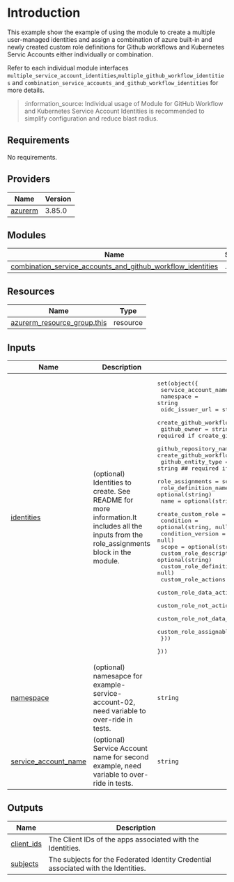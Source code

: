 # Introduction

This example show the example of using the module to create a multiple user-managed identities and assign a combination of azure built-in and newly created custom role definitions for Github workflows and Kubernetes Servic Accounts either individually or combination.

Refer to each individual module interfaces `multiple_service_account_identities`,`multiple_github_workflow_identities` and `combination_service_accounts_and_github_workflow_identities` for more details.

> :information\_source: Individual usage of Module for GitHub Workflow and Kubernetes Service Account Identities is recommended to simplify configuration and reduce blast radius.

## Requirements

No requirements.

## Providers

| Name | Version |
|------|---------|
| <a name="provider_azurerm"></a> [azurerm](#provider\_azurerm) | 3.85.0 |

## Modules

| Name | Source | Version |
|------|--------|---------|
| <a name="module_combination_service_accounts_and_github_workflow_identities"></a> [combination\_service\_accounts\_and\_github\_workflow\_identities](#module\_combination\_service\_accounts\_and\_github\_workflow\_identities) | ../../ | n/a |

## Resources

| Name | Type |
|------|------|
| [azurerm_resource_group.this](https://registry.terraform.io/providers/hashicorp/azurerm/latest/docs/resources/resource_group) | resource |

## Inputs

| Name | Description | Type | Default | Required |
|------|-------------|------|---------|:--------:|
| <a name="input_identities"></a> [identities](#input\_identities) | (optional) Identities to create. See README for more information.It includes all the inputs from the role\_assignments block in the module. | <pre>set(object({<br>    service_account_name               = string<br>    namespace                          = string<br>    oidc_issuer_url                    = string<br>    create_github_workflow_credentials = bool<br>    github_owner                       = string ## required if create_github_workflow_credentials is true<br>    github_repository_name             = string ## required if create_github_workflow_credentials is true<br>    github_entity_type                 = string ## required if create_github_workflow_credentials is true<br>    role_assignments = set(object({<br>      role_definition_name          = optional(string)<br>      name                          = optional(string, null)<br>      create_custom_role            = optional(bool, false)<br>      condition                     = optional(string, null)<br>      condition_version             = optional(string, null)<br>      scope                         = optional(string)<br>      custom_role_description       = optional(string)<br>      custom_role_definition_id     = optional(string, null)<br>      custom_role_actions           = optional(set(string), [])<br>      custom_role_data_actions      = optional(set(string), [])<br>      custom_role_not_actions       = optional(set(string), [])<br>      custom_role_not_data_actions  = optional(set(string), [])<br>      custom_role_assignable_scopes = optional(set(string), null)<br>    }))<br>  }))</pre> | `[]` | no |
| <a name="input_namespace"></a> [namespace](#input\_namespace) | (optional) namesapce for example-service-account-02, need variable to over-ride in tests. | `string` | `"default"` | no |
| <a name="input_service_account_name"></a> [service\_account\_name](#input\_service\_account\_name) | (optional) Service Account name for second example, need variable to over-ride in tests. | `string` | `"example-service-account-02"` | no |

## Outputs

| Name | Description |
|------|-------------|
| <a name="output_client_ids"></a> [client\_ids](#output\_client\_ids) | The Client IDs of the apps associated with the Identities. |
| <a name="output_subjects"></a> [subjects](#output\_subjects) | The subjects for the Federated Identity Credential associated with the Identities. |
